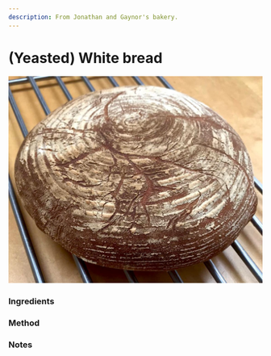 ```yaml
---
description: From Jonathan and Gaynor's bakery.
---
```


# \(Yeasted\) White bread

![](.gitbook/assets/white-loaf.jpeg)

###  Ingredients



### Method

### Notes

